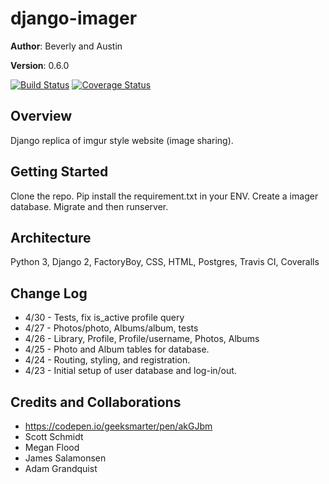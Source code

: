 # django-imager

**Author**: Beverly and Austin

**Version**: 0.6.0

[![Build Status](https://travis-ci.org/zarkle/django-imager.svg?branch=master)](https://travis-ci.org/zarkle/django-imager) [![Coverage Status](https://coveralls.io/repos/github/zarkle/django-imager/badge.svg?branch=master)](https://coveralls.io/github/zarkle/django-imager?branch=master)

## Overview
<!-- Provide a high level overview of what this application is and why you are building it, beyond the fact that it's an assignment for a Code Fellows 301 class. (i.e. What's your problem domain?) -->
Django replica of imgur style website (image sharing).

## Getting Started
<!-- What are the steps that a user must take in order to build this app on their own machine and get it running? -->
Clone the repo. Pip install the requirement.txt in your ENV. Create a imager database. Migrate and then runserver.

## Architecture
<!-- Provide a detailed description of the application design. What technologies (languages, libraries, etc) you're using, and any other relevant design information. -->
Python 3, Django 2, FactoryBoy, CSS, HTML, Postgres, Travis CI, Coveralls

## Change Log
<!-- Use this are to document the iterative changes made to your application as each feature is successfully implemented. Use time stamps. Here's an examples:

01-01-2001 4:59pm - Application now has a fully-functional express server, with GET and POST routes for the book resource.-->
- 4/30 - Tests, fix is_active profile query
- 4/27 - Photos/photo, Albums/album, tests
- 4/26 - Library, Profile, Profile/username, Photos, Albums
- 4/25 - Photo and Album tables for database.
- 4/24 - Routing, styling, and registration.
- 4/23 - Initial setup of user database and log-in/out.


## Credits and Collaborations
- https://codepen.io/geeksmarter/pen/akGJbm
- Scott Schmidt
- Megan Flood
- James Salamonsen
- Adam Grandquist
